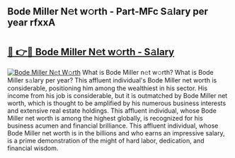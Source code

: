 ## Bode Miller N𝚎t w𝚘rth - Part-MFc S𝚊lary per year rfxxA

# <h2><a href="http://gc3nw1.nevu.top/?p=Bode+Miller">🔗 👉🔴 Bode Miller N𝚎t w𝚘rth - S𝚊lary</a></h2>

[![Bode Miller N𝚎t W𝚘rth](https://i.imgur.com/Oavwk0R.jpeg)](http://gc3nw1.nevu.top/?p=Bode+Miller)
What is Bode Miller n𝚎t w𝚘rth? What is Bode Miller s𝚊lary per year?
This affluent individual's Bode Miller net worth is considerable, positioning him among the wealthiest in his sector. His income from his job is considerable, but it is outmatched by Bode Miller net worth, which is thought to be amplified by his numerous business interests and extensive real estate holdings. This affluent individual, whose Bode Miller net worth is among the highest globally, is recognized for his business acumen and financial brilliance. This affluent individual, whose Bode Miller net worth is in the billions and who earns an impressive salary, is a prime demonstration of the might of hard labor, dedication, and financial wisdom.
